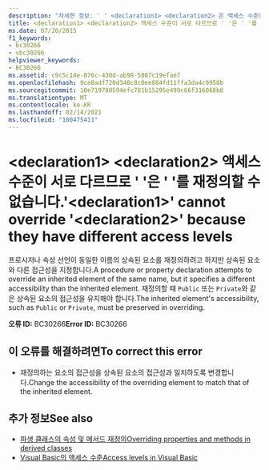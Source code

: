 ```yaml
---
description: "자세한 정보: ' ' <declaration1> <declaration2> 은 액세스 수준이 서로 다르므로 ' '를 재정의할 수 없습니다."
title: <declaration1> <declaration2> 액세스 수준이 서로 다르므로 ' '은 ' '를 재정의할 수 없습니다.
ms.date: 07/20/2015
f1_keywords:
- bc30266
- vbc30266
helpviewer_keywords:
- BC30266
ms.assetid: c9c5c14e-876c-430d-ab98-5087c19efae7
ms.openlocfilehash: 9ce8adf720d340c8c0ee884fd11ffa3da4c9950b
ms.sourcegitcommit: 10e719780594efc781b15295e499c66f316068b8
ms.translationtype: MT
ms.contentlocale: ko-KR
ms.lasthandoff: 02/14/2021
ms.locfileid: "100475411"
---
```

# <a name="declaration1-cannot-override-declaration2-because-they-have-different-access-levels"></a><span data-ttu-id="20f8e-103">\<declaration1> \<declaration2> 액세스 수준이 서로 다르므로 ' '은 ' '를 재정의할 수 없습니다.</span><span class="sxs-lookup"><span data-stu-id="20f8e-103">'\<declaration1>' cannot override '\<declaration2>' because they have different access levels</span></span>

<span data-ttu-id="20f8e-104">프로시저나 속성 선언이 동일한 이름의 상속된 요소를 재정의하려고 하지만 상속된 요소와 다른 접근성을 지정합니다.</span><span class="sxs-lookup"><span data-stu-id="20f8e-104">A procedure or property declaration attempts to override an inherited element of the same name, but it specifies a different accessibility than the inherited element.</span></span> <span data-ttu-id="20f8e-105">재정의할 때 `Public` 또는 `Private`와 같은 상속된 요소의 접근성을 유지해야 합니다.</span><span class="sxs-lookup"><span data-stu-id="20f8e-105">The inherited element's accessibility, such as `Public` or `Private`, must be preserved in overriding.</span></span>  
  
 <span data-ttu-id="20f8e-106">**오류 ID:** BC30266</span><span class="sxs-lookup"><span data-stu-id="20f8e-106">**Error ID:** BC30266</span></span>  
  
## <a name="to-correct-this-error"></a><span data-ttu-id="20f8e-107">이 오류를 해결하려면</span><span class="sxs-lookup"><span data-stu-id="20f8e-107">To correct this error</span></span>  
  
- <span data-ttu-id="20f8e-108">재정의하는 요소의 접근성을 상속된 요소의 접근성과 일치하도록 변경합니다.</span><span class="sxs-lookup"><span data-stu-id="20f8e-108">Change the accessibility of the overriding element to match that of the inherited element.</span></span>  
  
## <a name="see-also"></a><span data-ttu-id="20f8e-109">추가 정보</span><span class="sxs-lookup"><span data-stu-id="20f8e-109">See also</span></span>

- [<span data-ttu-id="20f8e-110">파생 클래스의 속성 및 메서드 재정의</span><span class="sxs-lookup"><span data-stu-id="20f8e-110">Overriding properties and methods in derived classes</span></span>](../programming-guide/language-features/objects-and-classes/inheritance-basics.md#overriding-properties-and-methods-in-derived-classes)
- [<span data-ttu-id="20f8e-111">Visual Basic의 액세스 수준</span><span class="sxs-lookup"><span data-stu-id="20f8e-111">Access levels in Visual Basic</span></span>](../programming-guide/language-features/declared-elements/access-levels.md)
